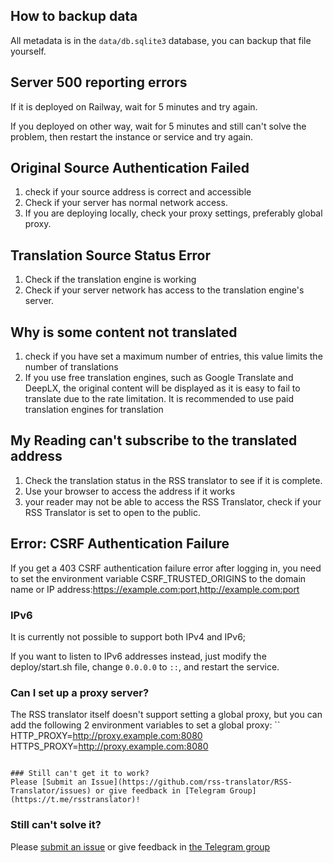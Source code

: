 ## How to backup data

All metadata is in the `data/db.sqlite3` database, you can backup that file yourself.

## Server 500 reporting errors

If it is deployed on Railway, wait for 5 minutes and try again.

If you deployed on other way, wait for 5 minutes and still can't solve the problem, then restart the instance or service and try again.

## Original Source Authentication Failed

1. check if your source address is correct and accessible
2. Check if your server has normal network access.
3. If you are deploying locally, check your proxy settings, preferably global proxy.

## Translation Source Status Error

1. Check if the translation engine is working
2. Check if your server network has access to the translation engine's server.

## Why is some content not translated

1. check if you have set a maximum number of entries, this value limits the number of translations
2. If you use free translation engines, such as Google Translate and DeepLX, the original content will be displayed as it is easy to fail to translate due to the rate limitation. It is recommended to use paid translation engines for translation

## My Reading can't subscribe to the translated address

1. Check the translation status in the RSS translator to see if it is complete.
2. Use your browser to access the address if it works
3. your reader may not be able to access the RSS Translator, check if your RSS Translator is set to open to the public.

## Error: CSRF Authentication Failure

If you get a 403 CSRF authentication failure error after logging in, you need to set the environment variable CSRF_TRUSTED_ORIGINS to the domain name or IP address:https://example.com:port,http://example.com:port

### IPv6

It is currently not possible to support both IPv4 and IPv6;

If you want to listen to IPv6 addresses instead, just modify the deploy/start.sh file, change `0.0.0.0` to `::`, and restart the service.

### Can I set up a proxy server?

The RSS translator itself doesn't support setting a global proxy, but you can add the following 2 environment variables to set a global proxy: `` HTTP_PROXY=http://proxy.example.com:8080 HTTPS_PROXY=http://proxy.example.com:8080

```

### Still can't get it to work?
Please [Submit an Issue](https://github.com/rss-translator/RSS-Translator/issues) or give feedback in [Telegram Group](https://t.me/rsstranslator)!
```

### Still can't solve it?

Please [submit an issue](https://github.com/rss-translator/RSS-Translator/issues) or give feedback in [the Telegram group](https://t.me/rsstranslator)
